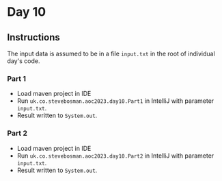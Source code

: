 # Day 10

## Instructions

The input data is assumed to be in a file `input.txt` in the root of individual day's code.

### Part 1

* Load maven project in IDE
* Run `uk.co.stevebosman.aoc2023.day10.Part1` in IntelliJ with parameter `input.txt`.
* Result written to `System.out`.

### Part 2

* Load maven project in IDE
* Run `uk.co.stevebosman.aoc2023.day10.Part2` in IntelliJ with parameter `input.txt`.
* Result written to `System.out`.
